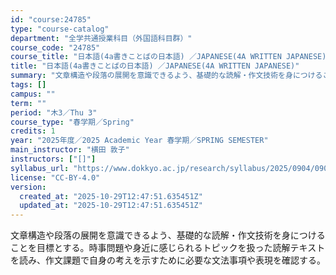 ```yaml
---
id: "course:24785"
type: "course-catalog"
department: "全学共通授業科目（外国語科目群）"
course_code: "24785"
course_title: "日本語(4a書きことばの日本語) ／JAPANESE(4A WRITTEN JAPANESE)"
title: "日本語(4a書きことばの日本語) ／JAPANESE(4A WRITTEN JAPANESE)"
summary: "文章構造や段落の展開を意識できるよう、基礎的な読解・作文技術を身につけることを目標とする。時事問題や身近に感じられるトピックを扱った読解テキストを読み、作文課題で自身の考えを示すために必要な文法事項や表現を確認する。"
tags: []
campus: ""
term: ""
period: "木3／Thu 3"
course_type: "春学期／Spring"
credits: 1
year: "2025年度／2025 Academic Year 春学期／SPRING SEMESTER"
main_instructor: "横田 敦子"
instructors: ["[]"]
syllabus_url: "https://www.dokkyo.ac.jp/research/syllabus/2025/0904/0904_24785_ja_JP.html"
license: "CC-BY-4.0"
version:
  created_at: "2025-10-29T12:47:51.635451Z"
  updated_at: "2025-10-29T12:47:51.635451Z"
---
```

文章構造や段落の展開を意識できるよう、基礎的な読解・作文技術を身につけることを目標とする。時事問題や身近に感じられるトピックを扱った読解テキストを読み、作文課題で自身の考えを示すために必要な文法事項や表現を確認する。
